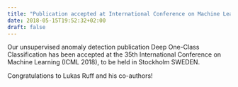 ```yaml
---
title: "Publication accepted at International Conference on Machine Learning (ICML 2018)"
date: 2018-05-15T19:52:32+02:00
draft: false
---
```

Our unsupervised anomaly detection publication Deep One-Class Classification has been accepted at the 35th International Conference on Machine Learning (ICML 2018), to be held in Stockholm SWEDEN.

Congratulations to Lukas Ruff and his co-authors!